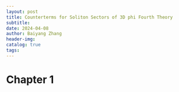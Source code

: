 ```yaml
---
layout: post
title: Counterterms for Soliton Sectors of 3D phi Fourth Theory
subtitle: 
date: 2024-04-08
author: Baiyang Zhang
header-img: 
catalog: true
tags:
---
```


# Chapter 1

